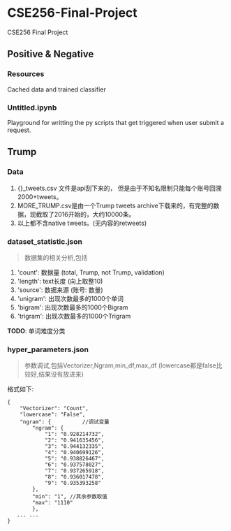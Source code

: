 # CSE256-Final-Project
CSE256 Final Project

## Positive & Negative
### Resources

Cached data and trained classifier

### Untitled.ipynb

Playground for writting the py scripts that get triggered when user submit a request.

## Trump

### Data
1. {}_tweets.csv 文件是api刮下来的， 但是由于不知名限制只能每个账号回溯2000+tweets。
2. MORE_TRUMP.csv是由一个Trump tweets archive下载来的，有完整的数据，现截取了2016开始的，大约10000条。
3. 以上都不含native tweets。(无内容的retweets)

### dataset_statistic.json
>数据集的相关分析,包括
1. 'count': 数据量 (total, Trump, not Trump, validation)
2. 'length': text长度 (向上取整10)
3. 'source': 数据来源 (账号: 数量)
4. 'unigram': 出现次数最多的1000个单词
5. 'bigram': 出现次数最多的1000个Bigram
6. 'trigram': 出现次数最多的1000个Trigram

**TODO**: 单词难度分类

### hyper_parameters.json
>参数调试,包括Vectorizer,Ngram,min_df,max_df (lowercase都是false比较好,结果没有放进来)

格式如下:
```
{
    "Vectorizer": "Count",
    "lowercase": "False",
    "ngram": {          //调试变量
        "ngram": {
            "1": "0.928214732",
            "2": "0.941635456",
            "3": "0.944132335",
            "4": "0.940699126",
            "5": "0.938826467",
            "6": "0.937578027",
            "7": "0.937265918",
            "8": "0.936017478",
            "9": "0.935393258"
        },
        "min": "1", //其余参数取值
        "max": "1110"
        },
   ... ...
}
```
        
